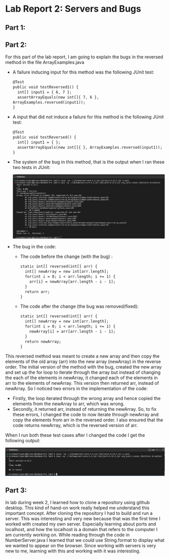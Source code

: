 # Lab Report 2: Servers and Bugs

## Part 1:

## Part 2:

For this part of the lab report, I am going to explain the bugs in the reversed method in the file ArrayExamples.java

- A failure inducing input for this method was the following JUnit test:

    ```
    @Test
    public void testReversed1() {
      int[] input1 = { 6, 7 };  
      assertArrayEquals(new int[]{ 7, 6 }, ArrayExamples.reversed(input1));
    }
    ```
 
 
- A input that did not induce a failure for this method is the following JUnit test:

    ```
    @Test
    public void testReversed() {
      int[] input1 = { }; 
      assertArrayEquals(new int[]{ }, ArrayExamples.reversed(input1));
    }
    ```


- The system of the bug in this method, that is the output when I ran these two tests in JUnit:

  ![Symptom_JUnitOutput)](Symptom_JUnitOutput.png)

- The bug in the code:

  - The code before the change (with the bug) :

    ```
    static int[] reversed(int[] arr) {
      int[] newArray = new int[arr.length];
      for(int i = 0; i < arr.length; i += 1) {
        arr[i] = newArray[arr.length - i - 1];
      }
      return arr;
    }
    ```
  
  
  - The code after the change (the bug was removed/fixed):

    ```
    static int[] reversed(int[] arr) {
      int[] newArray = new int[arr.length];    
      for(int i = 0; i < arr.length; i += 1) {   
        newArray[i] = arr[arr.length - i - 1];    
      }
      return newArray;    
    }
    ```
This reversed method was meant to create a new array and then copy the elements of the old array (arr) into the new array (newArray) in the reverse order. The initial version of the method with the bug, created the new array and set up the for loop to iterate through the array but instead of changing the each of the elements in newArray, it changed each of the elements in arr to the elements of newArray. This version then returned arr, instead of newArray.
So I noticed two errors in the implementation of the code:
- Firstly, the loop iterated through the wrong array and hence copied the elements from the newArray to arr, which was wrong.
- Secondly, it returned arr, instead of returning the newArray.
So, to fix these errors, I changed the code to now iterate through newArray and copy the elements from arr in the reversed order. I also ensured that the code returns newArray, which is the reversed version of arr.

When I run both these test cases after I changed the code I get the following output:

![Correct_JUnitOutput](Correct_JUnitOutput.png)

## Part 3:

In lab during week 2, I learned how to clone a repository using github desktop. This kind of hand-on work really helped me understand this important concept. After cloning the repository I had to build and run a server. This was interesting and very new because that was the first time I worked with created my own server. Especially learning about ports and localhost, and how the localhost is a domain that refers to the computer I am currently working on. While reading through the code in NumberServer.java I learned that we could use String.format to display what we wanted to appear on the browser. Since working with servers is very new to me, learning with this and working with it was interesting.
